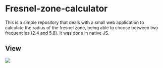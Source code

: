 # Fresnel-zone-calculator
This is a simple repository that deals with a small web application to calculate the radius of the fresnel zone, being able to choose between two frequencies (2.4 and 5.8). It was done in native JS.


## View

<img src="https://imgur.com/0wl3pBN.png">

